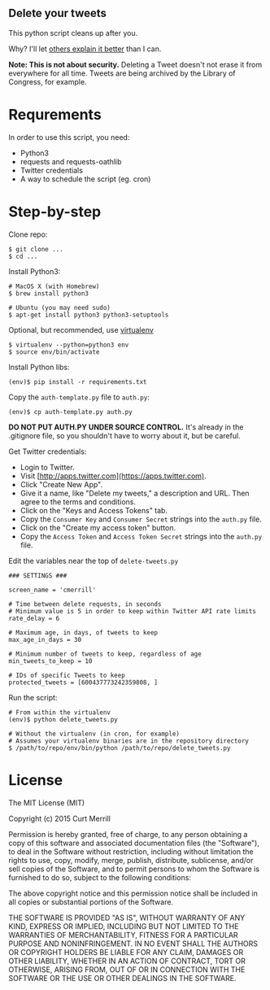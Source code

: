 Delete your tweets
------------------

This python script cleans up after you.

Why? I'll let [others explain it better](http://fusion.net/story/50322/meet-the-tweet-deleters-people-who-are-making-their-twitter-histories-self-destruct/) than I can.

**Note: This is not about security.** Deleting a Tweet doesn't not erase
it from everywhere for all time. Tweets are being archived by the Library
of Congress, for example.

Requrements
===========

In order to use this script, you need:

 *  Python3
 *  requests and requests-oathlib
 *  Twitter credentials
 *  A way to schedule the script (eg. cron)

Step-by-step
============

Clone repo:

    $ git clone ...
    $ cd ...

Install Python3:

    # MacOS X (with Homebrew)
    $ brew install python3

    # Ubuntu (you may need sudo)
    $ apt-get install python3 python3-setuptools

Optional, but recommended, use [virtualenv](https://virtualenv.pypa.io/en/latest/#)

    $ virtualenv --python=python3 env
    $ source env/bin/activate

Install Python libs:

    (env)$ pip install -r requirements.txt

Copy the `auth-template.py` file to `auth.py`:
    
    (env)$ cp auth-template.py auth.py

**DO NOT PUT AUTH.PY UNDER SOURCE CONTROL.** It's already in the
.gitignore file, so you shouldn't have to worry about it, but be
careful.

Get Twitter credentials:

  * Login to Twitter.
  * Visit [http://apps.twitter.com](https://apps.twitter.com).
  * Click "Create New App".
  * Give it a name, like "Delete my tweets," a description and URL.
    Then agree to the terms and conditions.
  * Click on the "Keys and Access Tokens" tab.
  * Copy the `Consumer Key` and `Consumer Secret` strings into the
    `auth.py` file.
  * Click on the "Create my access token" button.
  * Copy the `Access Token` and `Access Token Secret` strings into
    the `auth.py` file.

Edit the variables near the top of `delete-tweets.py`

    ### SETTINGS ###

    screen_name = 'cmerrill'

    # Time between delete requests, in seconds
    # Minimum value is 5 in order to keep within Twitter API rate limits
    rate_delay = 6

    # Maximum age, in days, of tweets to keep
    max_age_in_days = 30

    # Minimum number of tweets to keep, regardless of age
    min_tweets_to_keep = 10

    # IDs of specific Tweets to keep
    protected_tweets = [600437773242359808, ] 

Run the script:
    
    # From within the virtualenv
    (env)$ python delete_tweets.py

    # Without the virtualenv (in cron, for example)
    # Assumes your virtualenv binaries are in the repository directory
    $ /path/to/repo/env/bin/python /path/to/repo/delete_tweets.py

License
=======

The MIT License (MIT)

Copyright (c) 2015 Curt Merrill

Permission is hereby granted, free of charge, to any person obtaining a copy
of this software and associated documentation files (the "Software"), to deal
in the Software without restriction, including without limitation the rights
to use, copy, modify, merge, publish, distribute, sublicense, and/or sell
copies of the Software, and to permit persons to whom the Software is
furnished to do so, subject to the following conditions:

The above copyright notice and this permission notice shall be included in all
copies or substantial portions of the Software.

THE SOFTWARE IS PROVIDED "AS IS", WITHOUT WARRANTY OF ANY KIND, EXPRESS OR
IMPLIED, INCLUDING BUT NOT LIMITED TO THE WARRANTIES OF MERCHANTABILITY,
FITNESS FOR A PARTICULAR PURPOSE AND NONINFRINGEMENT. IN NO EVENT SHALL THE
AUTHORS OR COPYRIGHT HOLDERS BE LIABLE FOR ANY CLAIM, DAMAGES OR OTHER
LIABILITY, WHETHER IN AN ACTION OF CONTRACT, TORT OR OTHERWISE, ARISING FROM,
OUT OF OR IN CONNECTION WITH THE SOFTWARE OR THE USE OR OTHER DEALINGS IN THE
SOFTWARE.


